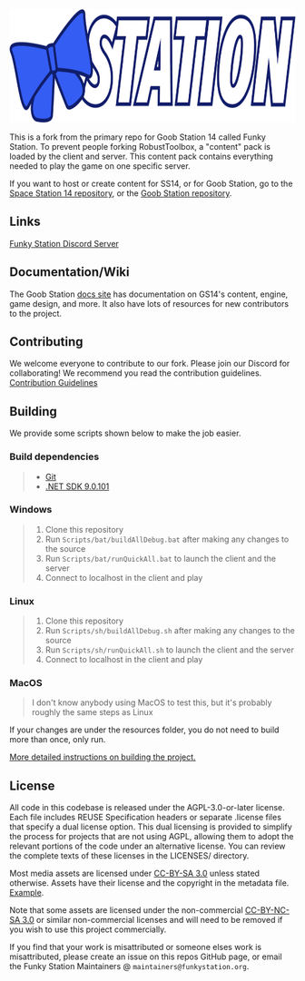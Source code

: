 <p align="center"> <img alt="Space Station 14" width="880" height="200" src="https://github.com/funky-station/funky-station/blob/master/Resources/Textures/Logo/logo.png" /></p>

This is a fork from the primary repo for Goob Station 14 called Funky Station. To prevent people forking RobustToolbox, a "content" pack is loaded by the client and server. This content pack contains everything needed to play the game on one specific server.

If you want to host or create content for SS14, or for Goob Station, go to the [Space Station 14 repository](https://github.com/space-wizards/space-station-14), or the [Goob Station repository](https://github.com/Goob-Station/Goob-Station).

## Links

[Funky Station Discord Server](https://discord.gg/5FqgaAA2qF)

## Documentation/Wiki

The Goob Station [docs site](https://docs.goobstation.com/) has documentation on GS14's content, engine, game design, and more. It also have lots of resources for new contributors to the project.

## Contributing

We welcome everyone to contribute to our fork. Please join our Discord for collaborating!
We recommend you read the contribution guidelines. [Contribution Guidelines](https://docs.spacestation14.com/en/general-development/codebase-info/pull-request-guidelines.html)

## Building

We provide some scripts shown below to make the job easier.

### Build dependencies

> - [Git](https://git-scm.com)
> - [.NET SDK 9.0.101](https://dotnet.microsoft.com/en-us/download/dotnet/9.0)

### Windows

> 1. Clone this repository
> 2. Run `Scripts/bat/buildAllDebug.bat` after making any changes to the source
> 3. Run `Scripts/bat/runQuickAll.bat` to launch the client and the server
> 4. Connect to localhost in the client and play

### Linux

> 1. Clone this repository
> 2. Run `Scripts/sh/buildAllDebug.sh` after making any changes to the source
> 3. Run `Scripts/sh/runQuickAll.sh` to launch the client and the server
> 4. Connect to localhost in the client and play

### MacOS

> I don't know anybody using MacOS to test this, but it's probably roughly the same steps as Linux

If your changes are under the resources folder, you do not need to build more than once, only run.

[More detailed instructions on building the project.](https://docs.goobstation.com/en/general-development/setup.html)

## License

All code in this codebase is released under the AGPL-3.0-or-later license. Each file includes REUSE Specification headers or separate .license files that specify a dual license option. This dual licensing is provided to simplify the process for projects that are not using AGPL, allowing them to adopt the relevant portions of the code under an alternative license. You can review the complete texts of these licenses in the LICENSES/ directory.

Most media assets are licensed under [CC-BY-SA 3.0](https://creativecommons.org/licenses/by-sa/3.0/) unless stated otherwise. Assets have their license and the copyright in the metadata file. [Example](https://github.com/space-wizards/space-station-14/blob/master/Resources/Textures/Objects/Tools/crowbar.rsi/meta.json).

Note that some assets are licensed under the non-commercial [CC-BY-NC-SA 3.0](https://creativecommons.org/licenses/by-nc-sa/3.0/) or similar non-commercial licenses and will need to be removed if you wish to use this project commercially.

If you find that your work is misattributed or someone elses work is misattributed, please create an issue on this repos GitHub page, or email the Funky Station Maintainers @ `maintainers@funkystation.org`.
